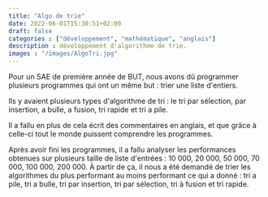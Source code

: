 ```yaml
---
title: "Algo de trie"
date: 2022-06-01T15:30:51+02:00
draft: false
categories : ["développement", "mathématique", "anglais"]
description : développement d'algorithme de trie.
images : "/images/AlgoTri.jpg"
---
```


<div class = "text">

Pour un SAE de première année de BUT, nous avons dû programmer plusieurs programmes qui ont un même but : trier une liste d'entiers.

Ils y avaient plusieurs types d'algorithme de tri : le tri par sélection, par insertion, a bulle, a fusion, tri rapide et tri a pile.

Il a fallu en plus de cela écrit des commentaires en anglais, et que grâce à celle-ci tout le monde puissent comprendre les programmes.

Après avoir fini les programmes, il a fallu analyser les performances obtenues sur plusieurs taille de liste d'entrées : 10 000, 20 000, 50 000, 70 000, 100 000, 200 000.
À partir de ça, il nous a été demandé de trier les algorithmes du plus performant au moins performant ce qui a donné : tri a pile, tri a bulle, tri par insertion, tri par sélection, tri à fusion et tri rapide.


<div>
